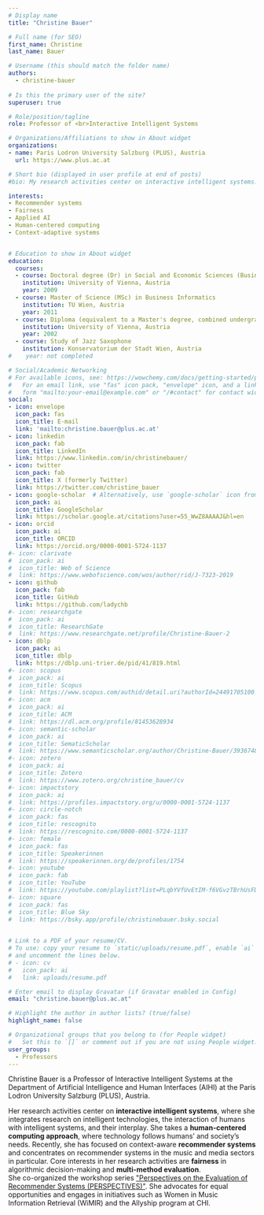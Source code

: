 ```yaml
---
# Display name
title: "Christine Bauer"

# Full name (for SEO)
first_name: Christine
last_name: Bauer

# Username (this should match the folder name)
authors:
  - christine-bauer
  
# Is this the primary user of the site?
superuser: true

# Role/position/tagline
role: Professor of <br>Interactive Intelligent Systems

# Organizations/Affiliations to show in About widget
organizations:
- name: Paris Lodron University Salzburg (PLUS), Austria
  url: https://www.plus.ac.at

# Short bio (displayed in user profile at end of posts)
#bio: My research activities center on interactive intelligent systems. Central themes in my research are context and context-adaptivity. Currently, I focus on context-aware (music) recommender systems.

interests:
- Recommender systems
- Fairness
- Applied AI
- Human-centered computing
- Context-adaptive systems


# Education to show in About widget
education:
  courses:
  - course: Doctoral degree (Dr) in Social and Economic Sciences (Business Informatics)
    institution: University of Vienna, Austria
    year: 2009
  - course: Master of Science (MSc) in Business Informatics
    institution: TU Wien, Austria
    year: 2011
  - course: Diploma (equivalent to a Master's degree, combined undergraduate and Master program) in International Business Administration
    institution: University of Vienna, Austria
    year: 2002
  - course: Study of Jazz Saxophone
    institution: Konservatorium der Stadt Wien, Austria
#    year: not completed

# Social/Academic Networking
# For available icons, see: https://wowchemy.com/docs/getting-started/page-builder/#icons
#   For an email link, use "fas" icon pack, "envelope" icon, and a link in the
#   form "mailto:your-email@example.com" or "/#contact" for contact widget.
social:
- icon: envelope
  icon_pack: fas
  icon_title: E-mail
  link: 'mailto:christine.bauer@plus.ac.at'
- icon: linkedin
  icon_pack: fab
  icon_title: LinkedIn
  link: https://www.linkedin.com/in/christinebauer/
- icon: twitter
  icon_pack: fab
  icon_title: X (formerly Twitter)
  link: https://twitter.com/christine_bauer
- icon: google-scholar  # Alternatively, use `google-scholar` icon from `ai` icon pack // fasgraduation-cap
  icon_pack: ai
  icon_title: GoogleScholar
  link: https://scholar.google.at/citations?user=55_WwZ8AAAAJ&hl=en
- icon: orcid
  icon_pack: ai
  icon_title: ORCID
  link: https://orcid.org/0000-0001-5724-1137
#- icon: clarivate
#  icon_pack: ai
#  icon_title: Web of Science
#  link: https://www.webofscience.com/wos/author/rid/J-7323-2019
- icon: github
  icon_pack: fab
  icon_title: GitHub
  link: https://github.com/ladychb
#- icon: researchgate
#  icon_pack: ai
#  icon_title: ResearchGate
#  link: https://www.researchgate.net/profile/Christine-Bauer-2
- icon: dblp
  icon_pack: ai
  icon_title: dblp
  link: https://dblp.uni-trier.de/pid/41/819.html
#- icon: scopus
#  icon_pack: ai
#  icon_title: Scopus
#  link: https://www.scopus.com/authid/detail.uri?authorId=24491705100
#- icon: acm
#  icon_pack: ai
#  icon_title: ACM
#  link: https://dl.acm.org/profile/81453628934
#- icon: semantic-scholar
#  icon_pack: ai
#  icon_title: SematicScholar
#  link: https://www.semanticscholar.org/author/Christine-Bauer/39367482
#- icon: zotero
#  icon_pack: ai
#  icon_title: Zotero
#  link: https://www.zotero.org/christine_bauer/cv
#- icon: impactstory
#  icon_pack: ai
#  link: https://profiles.impactstory.org/u/0000-0001-5724-1137
#- icon: circle-notch
#  icon_pack: fas
#  icon_title: rescognito
#  link: https://rescognito.com/0000-0001-5724-1137
#- icon: female
#  icon_pack: fas
#  icon_title: Speakerinnen
#  link: https://speakerinnen.org/de/profiles/1754
#- icon: youtube
#  icon_pack: fab
#  icon_title: YouTube
#  link: https://youtube.com/playlist?list=PLqbYVfUvEtIM-f6VGvzTBrhUsFDCufKXQ
#- icon: square
#  icon_pack: fas
#  icon_title: Blue Sky
#  link: https://bsky.app/profile/christinebauer.bsky.social

        
# Link to a PDF of your resume/CV.
# To use: copy your resume to `static/uploads/resume.pdf`, enable `ai` icons in `params.toml`, 
# and uncomment the lines below.
# - icon: cv
#   icon_pack: ai
#   link: uploads/resume.pdf

# Enter email to display Gravatar (if Gravatar enabled in Config)
email: "christine.bauer@plus.ac.at"

# Highlight the author in author lists? (true/false)
highlight_name: false

# Organizational groups that you belong to (for People widget)
#   Set this to `[]` or comment out if you are not using People widget.
user_groups:
  - Professors
---
```


Christine Bauer is a Professor of Interactive Intelligent Systems at the Department of Artificial Intelligence and Human Interfaces (AIHI) at the Paris Lodron University Salzburg (PLUS), Austria. 

Her research activities center on **interactive intelligent systems**, where she integrates research on intelligent technologies, the interaction of humans with intelligent systems, and their interplay. She takes a **human-centered computing approach**, where technology follows humans’ and society’s needs.<!-- **Central themes in her research are context and context-adaptivity**. --> Recently, she has focused on context-aware **recommender systems** and concentrates on recommender systems in the music and media sectors in particular. Core interests in her research activities are **fairness** in algorithmic decision-making and **multi-method evaluation**.   
She co-organized the workshop series ["Perspectives on the Evaluation of Recommender Systems (PERSPECTIVES)"](http://perspectives-ws.github.io). She advocates for equal opportunities and engages in initiatives such as Women in Music Information Retrieval (WiMIR) and the Allyship program at CHI.